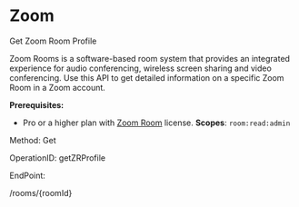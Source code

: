 #     Zoom


Get Zoom Room Profile


Zoom Rooms is a software-based room system that provides an integrated experience for audio conferencing, wireless screen sharing and video conferencing. Use this API to get detailed information on a specific Zoom Room in a Zoom account.

**Prerequisites:**
* Pro or a higher plan with [Zoom Room](https://zoom.us/zoomrooms) license.
**Scopes**: `room:read:admin` 

Method: Get

OperationID: getZRProfile

EndPoint:

/rooms/{roomId}
